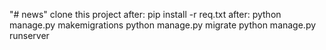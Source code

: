 "# news" 
clone this project
after:
pip install -r req.txt
after:
python manage.py makemigrations
python manage.py migrate
python manage.py runserver
